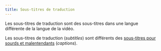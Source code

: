 ```yaml
---
title: Sous-titres de traduction
---
```


Les sous-titres de traduction sont des sous-titres dans une langue différente de la langue de la vidéo. 

Les sous-titres de traduction (<em lang="en">subtitles</em>) sont différents des [sous-titres pour sourds et malentendants](#sous-titres-synchronises-objet-multimedia) (<em lang="en">captions</em>).